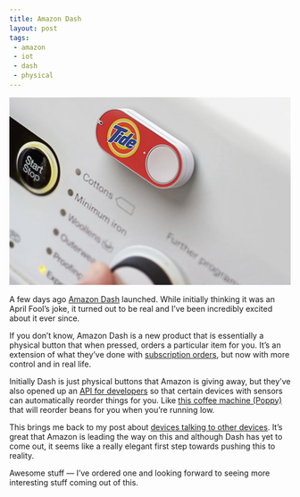 ```yaml
---
title: Amazon Dash
layout: post
tags:
 - amazon
 - iot
 - dash
 - physical
---
```


![amazon-dash](/images/amazon-dash.jpeg)

A few days ago [Amazon Dash](https://www.amazon.com/oc/dash-button) launched. While initially thinking it was an April Fool’s joke, it turned out to be real and I’ve been incredibly excited about it ever since. 

If you don’t know, Amazon Dash is a new product that is essentially a physical button that when pressed, orders a particular item for you. It’s an extension of what they’ve done with [subscription orders](http://www.amazon.com/gp/subscribe-and-save/details/), but now with more control and in real life. 

Initially Dash is just physical buttons that Amazon is giving away, but they’ve also opened up an [API for developers](https://www.amazon.com/oc/dash-replenishment-service) so that certain devices with sensors can automatically reorder things for you. Like [this coffee machine (Poppy)](https://poppyhome.com/pour-over) that will reorder beans for you when you’re running low. 

This brings me back to my post about [devices talking to other devices](/2014/09/10/internet-of-things/). It’s great that Amazon is leading the way on this and although Dash has yet to come out, it seems like a really elegant first step towards pushing this to reality. 

Awesome stuff — I’ve ordered one and looking forward to seeing more interesting stuff coming out of this. 